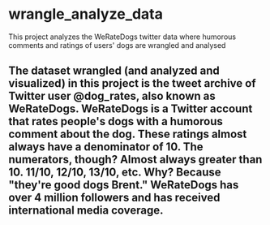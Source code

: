 # wrangle_analyze_data
This project analyzes the WeRateDogs twitter data where humorous comments and ratings of users' dogs are wrangled and analysed

## The dataset wrangled (and analyzed and visualized) in this project is the tweet archive of Twitter user @dog_rates, also known as WeRateDogs. WeRateDogs is a Twitter account that rates people's dogs with a humorous comment about the dog. These ratings almost always have a denominator of 10. The numerators, though? Almost always greater than 10. 11/10, 12/10, 13/10, etc. Why? Because "they're good dogs Brent." WeRateDogs has over 4 million followers and has received international media coverage.

